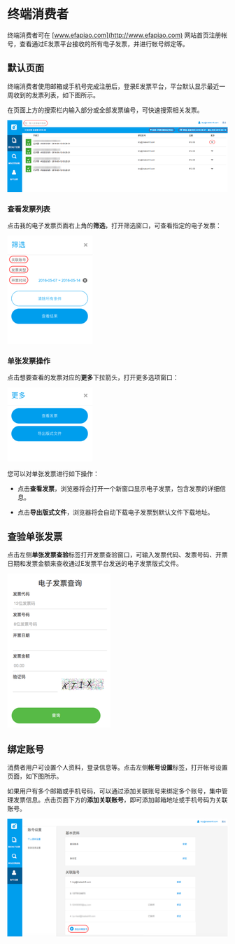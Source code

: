 # 终端消费者

终端消费者可在 [www.efapiao.com](http://www.efapiao.com) 网站首页注册帐号，查看通过E发票平台接收的所有电子发票，并进行帐号绑定等。

## 默认页面

终端消费者使用邮箱或手机号完成注册后，登录E发票平台，平台默认显示最近一周收到的发票列表，如下图所示。

在页面上方的搜索栏内输入部分或全部发票编号，可快速搜索相关发票。

![Figure-1](/assets/consumer_mainpage.png)

### 查看发票列表

点击我的电子发票页面右上角的**筛选**，打开筛选窗口，可查看指定的电子发票：

![Figure-2](/assets/consumer_list_filter.png)

### 单张发票操作

点击想要查看的发票对应的**更多**下拉箭头，打开更多选项窗口：

![Figure-3](/assets/consumer_more_options.png)

您可以对单张发票进行如下操作：

- 点击**查看发票**，浏览器将会打开一个新窗口显示电子发票，包含发票的详细信息。


- 点击**导出版式文件**，浏览器将会自动下载电子发票到默认文件下载地址。

## 查验单张发票

点击左侧**单张发票查验**标签打开发票查验窗口，可输入发票代码、发票号码、开票日期和发票金额来查收通过E发票平台发送的电子发票版式文件。

![Figure-4](/assets/consumer_invoice_check_page.png)

## 绑定账号

消费者用户可设置个人资料，登录信息等。点击左侧**帐号设置**标签，打开帐号设置页面，如下图所示。

如果用户有多个邮箱或手机号码，可以通过添加关联账号来绑定多个账号，集中管理发票信息。点击页面下方的**添加关联账号**，即可添加邮箱地址或手机号码为关联账号。 

![Figure-5](/assets/consumer_settings.png)
